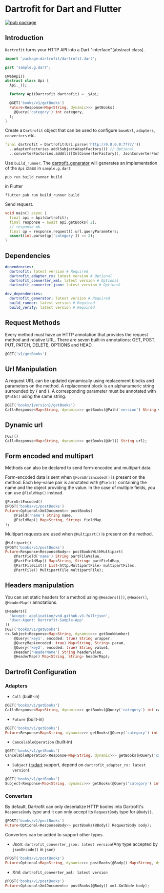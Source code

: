 # Dartrofit for Dart and Flutter

[![pub package](https://img.shields.io/badge/pub-1.0.0-blueviolet.svg)](https://pub.dev/packages/dartrofit)

## Introduction
`Dartrofit` turns your HTTP API into a Dart "interface"(abstract class).
```dart
import 'package:dartrofit/dartrofit.dart';

part 'sample.g.dart';

@WebApi()
abstract class Api {
  Api._();

  factory Api(Dartrofit dartrofit) = _$Api;

  @GET('books/v1/getBooks')
  Future<Response<Map<String, dynamic>>> getBooks(
    @Query('category') int category,
  );
}
```
Create a `Dartrofit` object that can be used to configure `baseUrl`, `adapters`, `converters` etc.
```dart
final dartrofit = Dartrofit(Uri.parse('http://0.0.0.0:7777/'))
  ..adapterFactories.add(SubjectAdaptFactory()) // Optional
  ..converterFactories.addAll([XmlConverterFactory(), JsonConverterFactory()]); // Optional
```
Use `build_runner`. The [dartrofit_generator](https://pub.dev/packages/dartrofit_generator) will generates an implementation of the `Api` class in `sample.g.dart`
```shell script
pub run build_runner build
```
in Flutter
```shell script
flutter pub run build_runner build
```
Send request.
```dart
void main() async {
  final api = Api(dartrofit);
  final response = await api.getBooks( 2);
  // response ok.
  final qp = response.request().url.queryParameters;
  assert(int.parse(qp['category']) == 2);
}
```

## Dependencies
```yaml
dependencies:
  dartrofit: latest version # Required
  dartrofit_adapter_rx: latest version # Optional 
  dartrofit_converter_xml: latest version # Optional 
  dartrofit_converter_json: latest version # Optional 

dev_dependencies:
  dartrofit_generator: latest version # Required
  build_runner: latest version # Required
  build_verify: latest version # Required
``` 

## Request Methods
Every method must have an HTTP annotation that provides the request method and relative URL. 
There are seven built-in annotations: GET, POST, PUT, PATCH, DELETE, OPTIONS and HEAD. 
```dart
@GET('v1/getBooks')
```

## Url Manipulation
A request URL can be updated dynamically using replacement blocks and parameters on the method. 
A replacement block is an alphanumeric string surrounded by { and }. 
A corresponding parameter must be annotated with `@Path()` using the same string.
```dart
@GET('books/{version}/getBooks')
Call<Response<Map<String, dynamic>>> getBooks(@Path('version') String version); 
```

## Dynamic url
```dart
@GET()
Call<Response<Map<String, dynamic>>> getBooks(@Url() String url); 

```

## Form encoded and multipart
Methods can also be declared to send form-encoded and multipart data.

Form-encoded data is sent when `@FormUrlEncoded()` is present on the method. 
Each key-value pair is annotated with `@Field()` containing the name and the object providing the value.
In the case of multiple fields, you can use `@FieldMap()` instead.
```dart
@FormUrlEncoded()
@POST('books/v1/postBooks')
Future<Optional<XmlDocument>> postBooks(
    @Field('name') String name,
    @FieldMap() Map<String, String> fieldMap
);
```

Multipart requests are used when `@Multipart()` is present on the method.
```dart
@Multipart()
@POST('books/v1/postBooks')
Future<Response<ResponseBody>> postBooksWithMultipart(
    @PartField('name') String partFileValue,
    @PartFieldMap() Map<String, String> partFieldMap,
    @PartFileList() List<http.MultipartFile> multipartFiles,
    @PartFile() MultipartFile multipartFile);
```

## Headers manipulation
You can set static headers for a method using `@Headers([])`, `@Header()`, `@HeaderMap()` annotations.
```dart
@Headers([
  'Accept: application/vnd.github.v3.full+json',
  'User-Agent: Dartrofit-Sample-App'
])
@GET('books/v1/getBooks')
rx.Subject<Response<Map<String, dynamic>>> getBookNumber(
    @Query('key1', encoded: true) String wrapper,
    @QueryMap(encoded: true) Map<String, String> param,
    @Query('key2', encoded: true) String value1,
    @Header('HeaderName') String headerValue,
    @HeaderMap() Map<String, String> headerMap);
```

## Dartrofit Configuration
### Adapters
- `Call` (built-in)
```dart
@GET('books/v1/getBooks')
Call<Response<Map<String, dynamic>>> getBooks(@Query('category') int category); 
```
- `Future` (built-in)
```dart
@GET('books/v1/getBooks')
Future<Response<Map<String, dynamic>>> getBooks(@Query('category') int category); 
```
- `CancelableOperation` (built-in)
```dart
@GET('books/v1/getBooks')
CancelableOperation<Response<Map<String, dynamic>>> getBooks(@Query('category') int category); 
```
- `Subject` ([rxdart](https://pub.dev/packages/rxdart) support, depend on `dartrofit_adapter_rx: latest version`)
```dart
@GET('books/v1/getBooks')
Subject<Response<Map<String, dynamic>>> getBooks(@Query('category') int category); 
```

### Converters
By default, Dartrofit can only deserialize HTTP bodies into Dartrofit's `ResponseBody` type and it can only accept
its `RequestBody` type for `@Body()`.
```dart
@POST('books/v1/postBooks')
Future<Optional<ResponseBody>> postBooks(@Body() RequestBody body);
```
Converters can be added to support other types.
- Json: `dartrofit_converter_json: latest version`(Any type accepted by `jsonEncode()` in `json`)
```dart
@POST('books/v1/postBooks')
Future<Optional<Map<String, dynamic>>> postBooks(@Body() Map<String, dynamic> body);
```
- Xml: `dartrofit_converter_xml: latest version`
```dart
@POST('books/v1/postBooks')
Future<Optional<XmlDocument>> postBooks(@Body() xml.XmlNode body);
```

